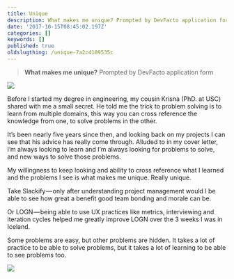 ```yaml
---
title: Unique
description: What makes me unique? Prompted by DevFacto application form
date: '2017-10-15T08:45:02.197Z'
categories: []
keywords: []
published: true
oldslugthing: /unique-7a2c4109535c
---
```


> **What makes me unique?** Prompted by DevFacto application form

![](https://cdn-images-1.medium.com/max/800/1*k3x4eNfGaG54H9skwyKeSA.png)

Before I started my degree in engineering, my cousin Krisna (PhD. at USC) shared with me a small secret. He told me the trick to problem solving is to learn from multiple domains, this way you can cross reference the knowledge from one, to solve problems in the other.

It’s been nearly five years since then, and looking back on my projects I can see that his advice has really come through. Alluded to in my cover letter, I’m always looking to learn and I’m always looking for problems to solve, and new ways to solve those problems.

My willingness to keep looking and ability to cross reference what I learned and the problems I see is what makes me unique. Really unique.

Take Slackify — only after understanding project management would I be able to see how great a benefit good team bonding and morale can be.

Or LOGN — being able to use UX practices like metrics, interviewing and iteration cycles helped me greatly improve LOGN over the 3 weeks I was in Iceland.

Some problems are easy, but other problems are hidden. It takes a lot of practice to be able to solve problems, but it takes a lot of learning to be able to see problems too.

![](https://cdn-images-1.medium.com/max/800/1*rbd20DDScRWbEh5OBUSb_A.png)